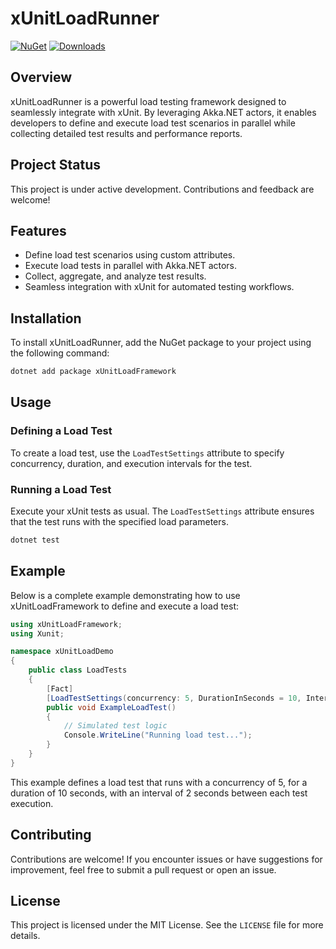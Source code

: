 # xUnitLoadRunner

[![NuGet](https://img.shields.io/nuget/v/xUnitLoadFramework.svg)](https://www.nuget.org/packages/xUnitLoadFramework)
[![Downloads](https://img.shields.io/nuget/dt/xUnitLoadFramework.svg)](https://www.nuget.org/packages/xUnitLoadFramework)

## Overview
xUnitLoadRunner is a powerful load testing framework designed to seamlessly integrate with xUnit. By leveraging Akka.NET actors, it enables developers to define and execute load test scenarios in parallel while collecting detailed test results and performance reports.

## Project Status
This project is under active development. Contributions and feedback are welcome!

## Features
- Define load test scenarios using custom attributes.
- Execute load tests in parallel with Akka.NET actors.
- Collect, aggregate, and analyze test results.
- Seamless integration with xUnit for automated testing workflows.

## Installation
To install xUnitLoadRunner, add the NuGet package to your project using the following command:

```sh
dotnet add package xUnitLoadFramework
```

## Usage

### Defining a Load Test
To create a load test, use the `LoadTestSettings` attribute to specify concurrency, duration, and execution intervals for the test.

### Running a Load Test
Execute your xUnit tests as usual. The `LoadTestSettings` attribute ensures that the test runs with the specified load parameters.

```sh
dotnet test
```

## Example
Below is a complete example demonstrating how to use xUnitLoadFramework to define and execute a load test:

```csharp
using xUnitLoadFramework;
using Xunit;

namespace xUnitLoadDemo
{
    public class LoadTests
    {
        [Fact]
        [LoadTestSettings(concurrency: 5, DurationInSeconds = 10, IntervalInSeconds = 2)]
        public void ExampleLoadTest()
        {
            // Simulated test logic
            Console.WriteLine("Running load test...");
        }
    }
}
```

This example defines a load test that runs with a concurrency of 5, for a duration of 10 seconds, with an interval of 2 seconds between each test execution.

## Contributing
Contributions are welcome! If you encounter issues or have suggestions for improvement, feel free to submit a pull request or open an issue.

## License
This project is licensed under the MIT License. See the `LICENSE` file for more details.
